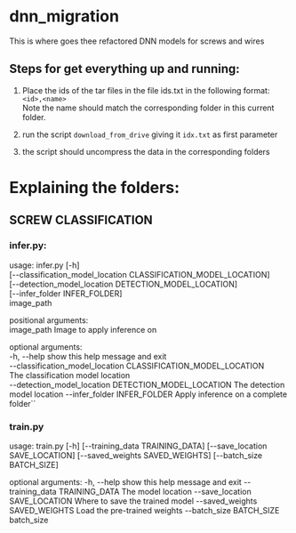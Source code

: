 # dnn_migration
This is where goes thee refactored DNN models for screws and wires
## Steps for get everything up and running:
1. Place  the ids of the tar files in the file ids.txt in the following format:  
`<id>,<name>`  
Note the name should match the corresponding folder in this current folder.

2. run the script `download_from_drive` giving it `idx.txt` as first parameter
3. the script should uncompress the data in the corresponding folders

# Explaining the folders:
## SCREW CLASSIFICATION
### infer.py:
usage: infer.py [-h]  
                [--classification_model_location   CLASSIFICATION_MODEL_LOCATION]  
                [--detection_model_location   DETECTION_MODEL_LOCATION]  
                [--infer_folder INFER_FOLDER]  
                image_path  

positional arguments:  
  image_path            Image to apply inference on  

optional arguments:  
  -h, --help            show this help message and exit  
  --classification_model_location CLASSIFICATION_MODEL_LOCATION  
                        The classification model location  
  --detection_model_location DETECTION_MODEL_LOCATION
                        The detection model location
  --infer_folder INFER_FOLDER
                        Apply inference on a complete folder``


### train.py

usage: train.py [-h] [--training_data TRAINING_DATA]
                [--save_location SAVE_LOCATION]
                [--saved_weights SAVED_WEIGHTS] [--batch_size BATCH_SIZE]

optional arguments:
  -h, --help            show this help message and exit
  --training_data TRAINING_DATA
                        The model location
  --save_location SAVE_LOCATION
                        Where to save the trained model
  --saved_weights SAVED_WEIGHTS
                        Load the pre-trained weights
  --batch_size BATCH_SIZE
                        batch_size